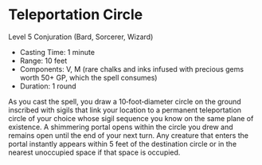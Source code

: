 # Teleportation Circle
Level 5 Conjuration (Bard, Sorcerer, Wizard)

- Casting Time: 1 minute
- Range: 10 feet
- Components: V, M (rare chalks and inks infused with precious gems worth 50+ GP, which the spell consumes)
- Duration: 1 round

As you cast the spell, you draw a 10‑foot‑diameter circle on the ground inscribed with sigils that link your location to a permanent teleportation circle of your choice whose sigil sequence you know on the same plane of existence. A shimmering portal opens within the circle you drew and remains open until the end of your next turn. Any creature that enters the portal instantly appears within 5 feet of the destination circle or in the nearest unoccupied space if that space is occupied.
